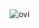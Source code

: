 <img src="https://github-readme-stats.vercel.app/api/top-langs?username=proudCobolWriter&show_icons=true&locale=en&layout=compact&theme=chartreuse-dark" alt="ovi" />
